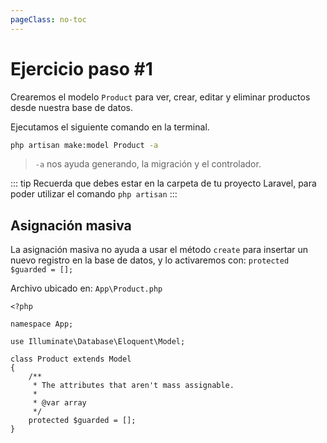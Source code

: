 ```yaml
---
pageClass: no-toc
---
```


# Ejercicio paso #1

Crearemos el modelo `Product` para ver, crear, editar y eliminar productos desde nuestra base de datos.

Ejecutamos el siguiente comando en la terminal.

``` bash 
php artisan make:model Product -a 
```
> `-a` nos ayuda generando, la migración y el controlador.

::: tip
Recuerda que debes estar en la carpeta de tu proyecto Laravel, para poder utilizar el comando `php artisan`
:::

## Asignación masiva

La asignación masiva no ayuda a usar el método `create` para insertar un nuevo registro en la base de datos, y lo activaremos con: `protected $guarded = [];`

Archivo ubicado en: `App\Product.php`

```php{9-15}
<?php

namespace App;

use Illuminate\Database\Eloquent\Model;

class Product extends Model
{
    /**
     * The attributes that aren't mass assignable.
     *
     * @var array
     */
    protected $guarded = [];
}
```